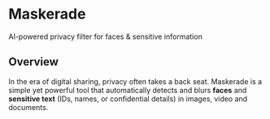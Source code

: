 # Maskerade  
AI-powered privacy filter for faces & sensitive information  

## Overview  
In the era of digital sharing, privacy often takes a back seat. Maskerade is a simple yet powerful tool that automatically detects and blurs **faces** and **sensitive text** (IDs, names, or confidential details) in images, video and documents.  
